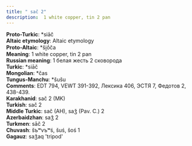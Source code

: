 ```yaml
---
title: " sač 2"
description:  1 white copper, tin 2 pan
---
```


<strong>Proto-Turkic</strong>:  *siāč<br>
<strong>Altaic etymology</strong>:  Altaic etymology<br>
<strong> Proto-Altaic</strong>:  *ši̯ṓča<br>
<strong>Meaning</strong>:  1 white copper, tin 2 pan<br>
<strong>Russian meaning</strong>:  1 белая жесть 2 сковорода<br>
<strong>Turkic</strong>:  *siāč<br>
<strong>Mongolian</strong>:  *čas<br>
<strong>Tungus-Manchu</strong>:  *šušu<br>
<strong>Comments</strong>:  EDT 794, VEWT 391-392, Лексика 406, ЭСТЯ 7, Федотов 2, 438-439.<br>
<strong>Karakhanid</strong>:  sač 2 (MK)<br>
<strong>Turkish</strong>:  sač 2<br>
<strong>Middle Turkic</strong>:  sač (AH), saǯ (Pav. C.) 2<br>
<strong>Azerbaidzhan</strong>:  saǯ 2<br>
<strong>Turkmen</strong>:  sāč 2<br>
<strong>Chuvash</strong>:  šъʷvъʷś, šuś, šoś 1<br>
<strong>Gagauz</strong>:  saǯaq 'tripod'<br>


